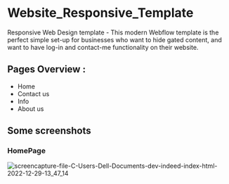 # Website_Responsive_Template
Responsive Web Design template - This modern Webflow template is the perfect simple set-up for businesses who want to hide gated content, and want to have log-in and contact-me functionality on their website.

## Pages Overview :
- Home
- Contact us
- Info
- About us

## Some screenshots

### HomePage

![screencapture-file-C-Users-Dell-Documents-dev-indeed-index-html-2022-12-29-13_47_14](https://user-images.githubusercontent.com/84997432/209953241-a5b69847-59fc-4431-afae-64409a107ecc.png)





